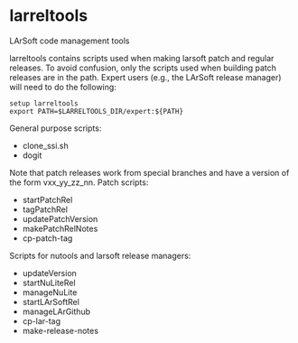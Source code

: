 # larreltools
LArSoft code management tools

larreltools contains scripts used when making larsoft patch and regular releases.
To avoid confusion, only the scripts used when building patch releases are in the path.
Expert users (e.g., the LArSoft release manager) will need to do the following:
```
setup larreltools
export PATH=$LARRELTOOLS_DIR/expert:${PATH}
```
General purpose scripts:
- clone_ssi.sh
- dogit

Note that patch releases work from special branches and have a version of the form vxx_yy_zz_nn. 
Patch scripts:
- startPatchRel
- tagPatchRel
- updatePatchVersion
- makePatchRelNotes
- cp-patch-tag

Scripts for nutools and larsoft release managers:
- updateVersion
- startNuLiteRel
- manageNuLite
- startLArSoftRel
- manageLArGithub
- cp-lar-tag
- make-release-notes

